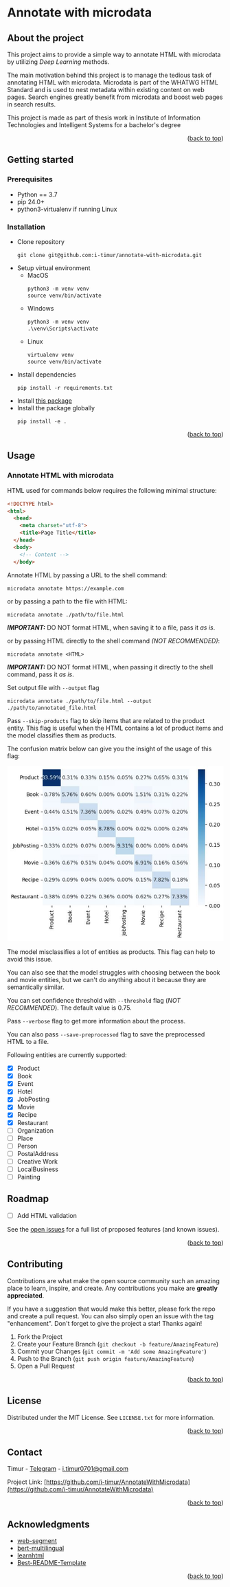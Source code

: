 <a name="readme-top"></a>

# Annotate with microdata

## About the project

This project aims to provide a simple way to annotate HTML with microdata by utilizing *Deep Learning* methods.

The main motivation behind this project is to manage the tedious task of annotating HTML with microdata. Microdata is part of the WHATWG HTML Standard and is used to nest metadata within existing content on web pages. Search engines greatly benefit from microdata and boost web pages in search results.

This project is made as part of thesis work in Institute of Information Technologies and Intelligent Systems for a bachelor's degree

<p align="right">(<a href="#readme-top">back to top</a>)</p>

## Getting started

### Prerequisites

- Python == 3.7
- pip 24.0+
- python3-virtualenv if running Linux

### Installation

- Clone repository
  ```shell
  git clone git@github.com:i-timur/annotate-with-microdata.git
  ```
- Setup virtual environment
  - MacOS
    ```shell
    python3 -m venv venv
    source venv/bin/activate
    ```
  - Windows
    ```shell
    python3 -m venv venv
    .\venv\Scripts\activate
    ```
  - Linux
    ```shell
    virtualenv venv
    source venv/bin/activate
    ```
- Install dependencies
  ```shell
  pip install -r requirements.txt
  ```
- Install [this package](https://github.com/i-timur/learnhtml)
- Install the package globally
  ```shell
  pip install -e .
  ```

<p align="right">(<a href="#readme-top">back to top</a>)</p>

## Usage

### Annotate HTML with microdata

HTML used for commands below requires the following minimal structure:

```html
<!DOCTYPE html>
<html>
  <head>
    <meta charset="utf-8">
    <title>Page Title</title>
  </head>
  <body>
    <!-- Content -->
  </body>
```

Annotate HTML by passing a URL to the shell command:

```shell
microdata annotate https://example.com
```

or by passing a path to the file with HTML:

```shell
microdata annotate ./path/to/file.html
```

***IMPORTANT:*** DO NOT format HTML, when saving it to a file, pass it *as is*.

or by passing HTML directly to the shell command *(NOT RECOMMENDED)*:

```shell
microdata annotate <HTML>
```

***IMPORTANT:*** DO NOT format HTML, when passing it directly to the shell command, pass it *as is*.

Set output file with `--output` flag

```shell
microdata annotate ./path/to/file.html --output ./path/to/annotated_file.html
```

Pass `--skip-products` flag to skip items that are related to the product entity.
This flag is useful when the HTML contains a lot of product items and the model classifies them as products.

The confusion matrix below can give you the insight of the usage of this flag:

![Confusion matrix](images/conf_matrix.jpg)

The model misclassifies a lot of entities as products. This flag can help to avoid this issue.

You can also see that the model struggles with choosing between the book and movie entities, but we can't do 
anything about it because they are semantically similar.

You can set confidence threshold with `--threshold` flag (*NOT RECOMMENDED*). The default value is 0.75.

Pass `--verbose` flag to get more information about the process.

You can also pass `--save-preprocessed` flag to save the preprocessed HTML to a file.

Following entities are currently supported:

- [X] Product
- [X] Book
- [X] Event
- [X] Hotel
- [X] JobPosting
- [X] Movie
- [X] Recipe
- [X] Restaurant
- [ ] Organization
- [ ] Place
- [ ] Person
- [ ] PostalAddress
- [ ] Creative Work
- [ ] LocalBusiness
- [ ] Painting

## Roadmap

- [ ] Add HTML validation

See the [open issues](https://github.com/i-timur/annotate-with-microdata/issues) for a full list of proposed features (and known issues).

<p align="right">(<a href="#readme-top">back to top</a>)</p>

## Contributing

Contributions are what make the open source community such an amazing place to learn, inspire, and create. Any contributions you make are **greatly appreciated**.

If you have a suggestion that would make this better, please fork the repo and create a pull request. You can also simply open an issue with the tag "enhancement".
Don't forget to give the project a star! Thanks again!

1. Fork the Project
2. Create your Feature Branch (`git checkout -b feature/AmazingFeature`)
3. Commit your Changes (`git commit -m 'Add some AmazingFeature'`)
4. Push to the Branch (`git push origin feature/AmazingFeature`)
5. Open a Pull Request

<p align="right">(<a href="#readme-top">back to top</a>)</p>

## License

Distributed under the MIT License. See `LICENSE.txt` for more information.

<p align="right">(<a href="#readme-top">back to top</a>)</p>

## Contact

Timur - [Telegram](https://t.me/i_timur) - [i.timur0701@gmail.com](mailto:i.timur0701@gmail.com)

Project Link: [https://github.com/i-timur/AnnotateWithMicrodata](https://github.com/i-timur/AnnotateWithMicrodata)

<p align="right">(<a href="#readme-top">back to top</a>)</p>

## Acknowledgments

- [web-segment](https://github.com/liaocyintl/web-segment)
- [bert-multilingual](https://github.com/google-research/bert/blob/master/multilingual.md)
- [learnhtml](https://github.com/nikitautiu/learnhtml)
- [Best-README-Template](https://github.com/othneildrew/Best-README-Template)

<p align="right">(<a href="#readme-top">back to top</a>)</p>
